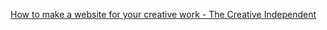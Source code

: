 
[How to make a website for your creative work - The Creative Independent](https://thecreativeindependent.com/guides/how-to-make-a-website-for-your-creative-work/)
